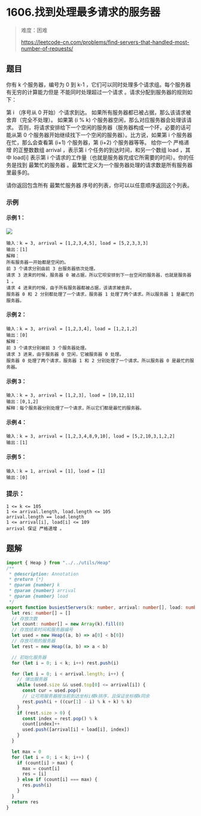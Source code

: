 # 1606.找到处理最多请求的服务器

> 难度：困难
>
> https://leetcode-cn.com/problems/find-servers-that-handled-most-number-of-requests/

## 题目

你有 k 个服务器，编号为 0 到 k-1 ，它们可以同时处理多个请求组。每个服务器有无穷的计算能力但是 不能同时处理超过一个请求 。请求分配到服务器的规则如下：

第 i （序号从 0 开始）个请求到达。
如果所有服务器都已被占据，那么该请求被舍弃（完全不处理）。
如果第 (i % k) 个服务器空闲，那么对应服务器会处理该请求。
否则，将请求安排给下一个空闲的服务器（服务器构成一个环，必要的话可能从第 0 个服务器开始继续找下一个空闲的服务器）。比方说，如果第 i 个服务器在忙，那么会查看第 (i+1) 个服务器，第 (i+2) 个服务器等等。
给你一个 严格递增 的正整数数组 arrival ，表示第 i 个任务的到达时间，和另一个数组 load ，其中 load[i] 表示第 i 个请求的工作量（也就是服务器完成它所需要的时间）。你的任务是找到 最繁忙的服务器 。最繁忙定义为一个服务器处理的请求数是所有服务器里最多的。

请你返回包含所有 最繁忙服务器 序号的列表，你可以以任意顺序返回这个列表。

### 示例

#### 示例 1：

![](https://assets.leetcode-cn.com/aliyun-lc-upload/uploads/2020/10/03/load-1.png)
```
输入：k = 3, arrival = [1,2,3,4,5], load = [5,2,3,3,3] 
输出：[1] 
解释：
所有服务器一开始都是空闲的。
前 3 个请求分别由前 3 台服务器依次处理。
请求 3 进来的时候，服务器 0 被占据，所以它呗安排到下一台空闲的服务器，也就是服务器 1 。
请求 4 进来的时候，由于所有服务器都被占据，该请求被舍弃。
服务器 0 和 2 分别都处理了一个请求，服务器 1 处理了两个请求。所以服务器 1 是最忙的服务器。
```

#### 示例 2：

```
输入：k = 3, arrival = [1,2,3,4], load = [1,2,1,2]
输出：[0]
解释：
前 3 个请求分别被前 3 个服务器处理。
请求 3 进来，由于服务器 0 空闲，它被服务器 0 处理。
服务器 0 处理了两个请求，服务器 1 和 2 分别处理了一个请求。所以服务器 0 是最忙的服务器。
```

#### 示例 3：

```
输入：k = 3, arrival = [1,2,3], load = [10,12,11]
输出：[0,1,2]
解释：每个服务器分别处理了一个请求，所以它们都是最忙的服务器。
```

#### 示例 4：

```
输入：k = 3, arrival = [1,2,3,4,8,9,10], load = [5,2,10,3,1,2,2]
输出：[1]
```

#### 示例 5：

```
输入：k = 1, arrival = [1], load = [1]
输出：[0]
```

### 提示：

```
1 <= k <= 105
1 <= arrival.length, load.length <= 105
arrival.length == load.length
1 <= arrival[i], load[i] <= 109
arrival 保证 严格递增 。
```

## 题解

```typescript
import { Heap } from "../../utils/Heap"
/**
 * @description: Annotation
 * @return {*}
 * @param {number} k
 * @param {number} arrival
 * @param {number} load
 */
export function busiestServers(k: number, arrival: number[], load: number[]): number[] {
  let res: number[] = []
  // 存放次数
  let count: number[] = new Array(k).fill(0)
  // 存放结束时间和服务器编号
  let used = new Heap((a, b) => a[0] < b[0])
  // 存放可用的服务器
  let rest = new Heap((a, b) => a < b)

  // 初始化服务器
  for (let i = 0; i < k; i++) rest.push(i)

  for (let i = 0; i < arrival.length; i++) {
    // 弹出服务器
    while (used.size && used.top[0] <= arrival[i]) {
      const cur = used.pop()
      // 让可用服务器按当前到达坐标i模k排序，且保证坐标模k同余
      rest.push(i + ((cur[1] - i) % k + k) % k)
    }
    if (rest.size > 0) {
      const index = rest.pop() % k
      count[index]++
      used.push([arrival[i] + load[i], index])
    }
  }

  let max = 0
  for (let i = 0; i < k; i++) {
    if (count[i] > max) {
      max = count[i]
      res = [i]
    } else if (count[i] === max) {
      res.push(i)
    }
  }
  return res
}
```